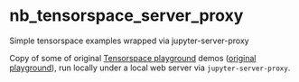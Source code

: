 # nb_tensorspace_server_proxy
Simple tensorspace examples wrapped via jupyter-server-proxy


Copy of some of original [Tensorspace playground](https://github.com/tensorspace-team/tensorspace) demos ([original playground](https://tensorspace.org/html/playground/index.html)), run locally under a local web server via `jupyter-server-proxy`.